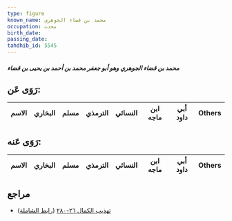 ```yaml
---
type: figure
known_name: محمد بن قضاء الجوهري
occupation: محدث
birth_date:
passing_date:
tahdhib_id: 5545
---
```

##### محمد بن قضاء الجوهري وهو أبو جعفر محمد بن أحمد بن يحيى بن قضاء

## رَوَى عَن:
| الاسم | البخاري | مسلم | الترمذي | النسائي | ابن ماجه | أبي داود | Others |
| ----- | ------- | ---- | ------- | ------- | -------- | -------- | ------ |
## رَوَى عَنه:
| الاسم | البخاري | مسلم | الترمذي | النسائي | ابن ماجه | أبي داود | Others |
| ----- | ------- | ---- | ------- | ------- | -------- | -------- | ------ |
## مراجع
- [تهذيب الكمال ٢٦-٢٨٠](obsidian://open?vault=Tahdhib-al-Kamal&file=Figures/٥٥٤٥-محمد%20بن%20قضاء%20الجوهري%20وهو%20أبو%20جعفر%20محمد%20بن%20أحمد%20بن%20يحيى%20بن%20قضاء) ([رابط الشاملة](https://shamela.ws/book/3722/14028))